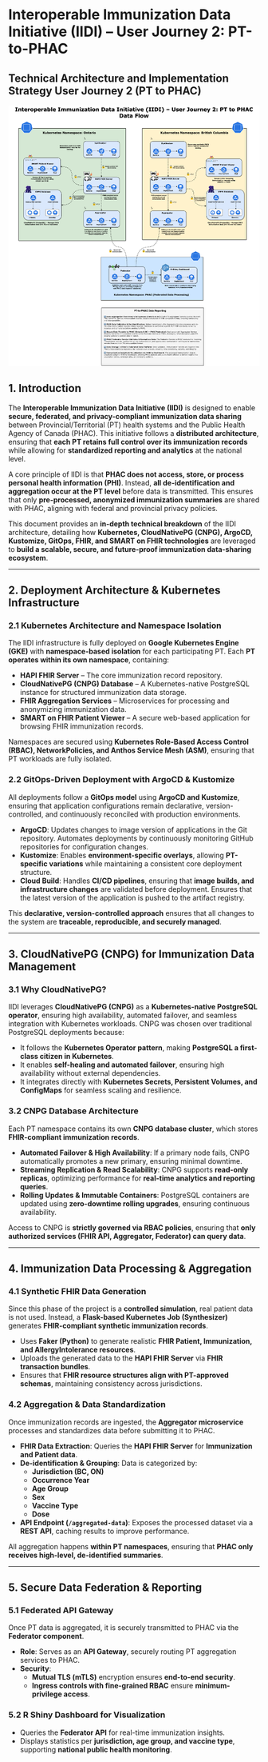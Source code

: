 # **Interoperable Immunization Data Initiative (IIDI) – User Journey 2: PT-to-PHAC**

## **Technical Architecture and Implementation Strategy User Journey 2 (PT to PHAC)**

![User Journey 2](./User-Journey-2.png)

## **1. Introduction**

The **Interoperable Immunization Data Initiative (IIDI)** is designed to enable **secure, federated, and privacy-compliant immunization data sharing** between Provincial/Territorial (PT) health systems and the Public Health Agency of Canada (PHAC). This initiative follows a **distributed architecture**, ensuring that **each PT retains full control over its immunization records** while allowing for **standardized reporting and analytics** at the national level.

A core principle of IIDI is that **PHAC does not access, store, or process personal health information (PHI)**. Instead, **all de-identification and aggregation occur at the PT level** before data is transmitted. This ensures that only **pre-processed, anonymized immunization summaries** are shared with PHAC, aligning with federal and provincial privacy policies.

This document provides an **in-depth technical breakdown** of the IIDI architecture, detailing how **Kubernetes, CloudNativePG (CNPG), ArgoCD, Kustomize, GitOps, FHIR, and SMART on FHIR technologies** are leveraged to **build a scalable, secure, and future-proof immunization data-sharing ecosystem**.

---

## **2. Deployment Architecture & Kubernetes Infrastructure**

### **2.1 Kubernetes Architecture and Namespace Isolation**

The IIDI infrastructure is fully deployed on **Google Kubernetes Engine (GKE)** with **namespace-based isolation** for each participating PT. Each **PT operates within its own namespace**, containing:

- **HAPI FHIR Server** – The core immunization record repository.
- **CloudNativePG (CNPG) Database** – A Kubernetes-native PostgreSQL instance for structured immunization data storage.
- **FHIR Aggregation Services** – Microservices for processing and anonymizing immunization data.
- **SMART on FHIR Patient Viewer** – A secure web-based application for browsing FHIR immunization records.

Namespaces are secured using **Kubernetes Role-Based Access Control (RBAC), NetworkPolicies, and Anthos Service Mesh (ASM)**, ensuring that PT workloads are fully isolated.

### **2.2 GitOps-Driven Deployment with ArgoCD & Kustomize**

All deployments follow a **GitOps model** using **ArgoCD and Kustomize**, ensuring that application configurations remain declarative, version-controlled, and continuously reconciled with production environments.

- **ArgoCD**: Updates changes to image version of applications in the Git repository. Automates deployments by continuously monitoring GitHub repositories for configuration changes.
- **Kustomize**: Enables **environment-specific overlays**, allowing **PT-specific variations** while maintaining a consistent core deployment structure.
- **Cloud Build**: Handles **CI/CD pipelines**, ensuring that **image builds, and infrastructure changes** are validated before deployment. Ensures that the latest version of the application is pushed to the artifact registry.

This **declarative, version-controlled approach** ensures that all changes to the system are **traceable, reproducible, and securely managed**.

---

## **3. CloudNativePG (CNPG) for Immunization Data Management**

### **3.1 Why CloudNativePG?**

IIDI leverages **CloudNativePG (CNPG)** as a **Kubernetes-native PostgreSQL operator**, ensuring high availability, automated failover, and seamless integration with Kubernetes workloads. CNPG was chosen over traditional PostgreSQL deployments because:

- It follows the **Kubernetes Operator pattern**, making **PostgreSQL a first-class citizen in Kubernetes**.
- It enables **self-healing and automated failover**, ensuring high availability without external dependencies.
- It integrates directly with **Kubernetes Secrets, Persistent Volumes, and ConfigMaps** for seamless scaling and resilience.

### **3.2 CNPG Database Architecture**

Each PT namespace contains its own **CNPG database cluster**, which stores **FHIR-compliant immunization records**.

- **Automated Failover & High Availability**: If a primary node fails, CNPG automatically promotes a new primary, ensuring minimal downtime.
- **Streaming Replication & Read Scalability**: CNPG supports **read-only replicas**, optimizing performance for **real-time analytics and reporting queries**.
- **Rolling Updates & Immutable Containers**: PostgreSQL containers are updated using **zero-downtime rolling upgrades**, ensuring continuous availability.

Access to CNPG is **strictly governed via RBAC policies**, ensuring that **only authorized services (FHIR API, Aggregator, Federator) can query data**.

---

## **4. Immunization Data Processing & Aggregation**

### **4.1 Synthetic FHIR Data Generation**

Since this phase of the project is a **controlled simulation**, real patient data is not used. Instead, a **Flask-based Kubernetes Job (Synthesizer)** generates **FHIR-compliant synthetic immunization records**.

- Uses **Faker (Python)** to generate realistic **FHIR Patient, Immunization, and AllergyIntolerance resources**.
- Uploads the generated data to the **HAPI FHIR Server** via **FHIR transaction bundles**.
- Ensures that **FHIR resource structures align with PT-approved schemas**, maintaining consistency across jurisdictions.

### **4.2 Aggregation & Data Standardization**

Once immunization records are ingested, the **Aggregator microservice** processes and standardizes data before submitting it to PHAC.

- **FHIR Data Extraction**: Queries the **HAPI FHIR Server** for **Immunization and Patient data**.
- **De-identification & Grouping**: Data is categorized by:
  - **Jurisdiction (BC, ON)**
  - **Occurrence Year**
  - **Age Group**
  - **Sex**
  - **Vaccine Type**
  - **Dose**
- **API Endpoint (`/aggregated-data`)**: Exposes the processed dataset via a **REST API**, caching results to improve performance.

All aggregation happens **within PT namespaces**, ensuring that **PHAC only receives high-level, de-identified summaries**.

---

## **5. Secure Data Federation & Reporting**

### **5.1 Federated API Gateway**

Once PT data is aggregated, it is securely transmitted to PHAC via the **Federator component**.

- **Role**: Serves as an **API Gateway**, securely routing PT aggregation services to PHAC.
- **Security**:
  - **Mutual TLS (mTLS)** encryption ensures **end-to-end security**.
  - **Ingress controls with fine-grained RBAC** ensure **minimum-privilege access**.

### **5.2 R Shiny Dashboard for Visualization**

- Queries the **Federator API** for real-time immunization insights.
- Displays statistics per **jurisdiction, age group, and vaccine type**, supporting **national public health monitoring**.
